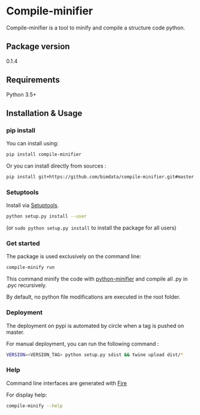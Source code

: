 # Compile-minifier

Compile-minifier is a tool to minify and compile a structure code python.

## Package version

0.1.4

## Requirements

Python 3.5+

## Installation & Usage

### pip install

You can install using:

```sh
pip install compile-minifier
```

Or you can install directly from sources :

```sh
pip install git+https://github.com/bimdata/compile-minifier.git#master
```

### Setuptools

Install via [Setuptools](http://pypi.python.org/pypi/setuptools).

```sh
python setup.py install --user
```

(or `sudo python setup.py install` to install the package for all users)

### Get started

The package is used exclusively on the command line:

```sh
compile-minify run
```

This command minify the code with [python-minifier](https://pypi.org/project/python-minifier/) and compile all .py in .pyc recursively.

By default, no python file modifications are executed in the root folder.


### Deployment

The deployment on pypi is automated by circle when a tag is pushed on master.

For manual deployment, you can run the following command :

```sh
VERSION=<VERSION_TAG> python setup.py sdist && twine upload dist/*
```

### Help

Command line interfaces are generated with [Fire](https://github.com/google/python-fire)

For display help:

```sh
compile-minify --help
```
